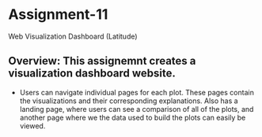 # Assignment-11
Web Visualization Dashboard (Latitude)
## Overview: This assignemnt creates a visualization dashboard website.
- Users can navigate individual pages for each plot. These pages contain the visualizations and their corresponding explanations. Also has a landing page, where users can see a comparison of all of the plots, and another page where we the data used to build the plots can easily be viewed.
